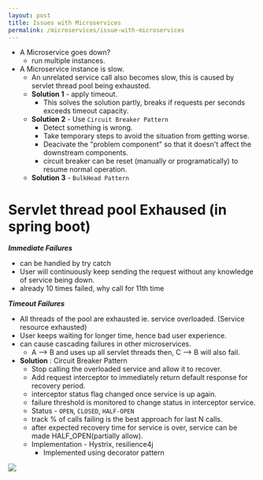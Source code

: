 ```yaml
---
layout: post
title: Issues with Microservices
permalink: /microservices/issue-with-microservices
---
```


- A Microservice goes down?
  - run multiple instances.
- A Microservice instance is slow.
  - An unrelated service call also becomes slow, this is caused by servlet thread pool being exhausted.
  - **Solution 1** - apply timeout.
    - This solves the solution partly, breaks if requests per seconds exceeds timeout capacity.
  - **Solution 2** - Use `Circuit Breaker Pattern`
    - Detect something is wrong.
    - Take temporary steps to avoid the situation from getting worse.
    - Deacivate the "problem component" so that it doesn't affect the downstream components.
    - circuit breaker can be reset (manually or programatically) to resume normal operation.
  - **Solution 3** - `BulkHead Pattern`

# Servlet thread pool Exhaused (in spring boot)

***Immediate Failures***
- can be handled by try catch
- User will continuously keep sending the request without any knowledge of service being down.
- already 10 times failed, why call for 11th time

***Timeout Failures***
- All threads of the pool are exhausted ie. service overloaded. (Service resource exhausted)
- User keeps waiting for longer time, hence bad user experience.
- can cause cascading failures in other microservices.
    * A --> B and uses up all servlet threads then, C --> B will also fail.
- **Solution** : Circuit Breaker Pattern
    * Stop calling the overloaded service and allow it to recover.
    * Add request interceptor to immediately return default response for recovery period.
    * interceptor status flag changed once service is up again.
    * failure threshold is monitored to change status in interceptor service.
    * Status - `OPEN`, `CLOSED`, `HALF-OPEN`
    * track % of calls failing is the best approach for last N calls.
    * after expected recovery time for service is over, service can be made HALF_OPEN(partially allow).
    * Implementation - Hystrix, resilience4j
        - Implemented using decorator pattern

![]({{site.cdn}}/webservices/microservices/circuit-breaker-check.png)
